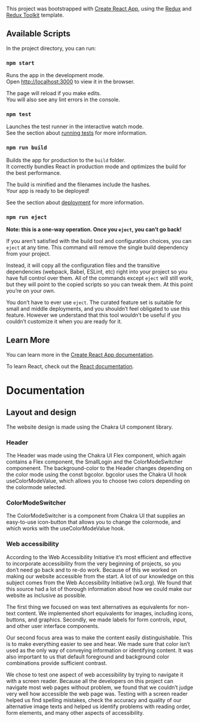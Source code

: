 This project was bootstrapped with [Create React App](https://github.com/facebook/create-react-app), using the [Redux](https://redux.js.org/) and [Redux Toolkit](https://redux-toolkit.js.org/) template.

## Available Scripts

In the project directory, you can run:

### `npm start`

Runs the app in the development mode.<br />
Open [http://localhost:3000](http://localhost:3000) to view it in the browser.

The page will reload if you make edits.<br />
You will also see any lint errors in the console.

### `npm test`

Launches the test runner in the interactive watch mode.<br />
See the section about [running tests](https://facebook.github.io/create-react-app/docs/running-tests) for more information.

### `npm run build`

Builds the app for production to the `build` folder.<br />
It correctly bundles React in production mode and optimizes the build for the best performance.

The build is minified and the filenames include the hashes.<br />
Your app is ready to be deployed!

See the section about [deployment](https://facebook.github.io/create-react-app/docs/deployment) for more information.

### `npm run eject`

**Note: this is a one-way operation. Once you `eject`, you can’t go back!**

If you aren’t satisfied with the build tool and configuration choices, you can `eject` at any time. This command will remove the single build dependency from your project.

Instead, it will copy all the configuration files and the transitive dependencies (webpack, Babel, ESLint, etc) right into your project so you have full control over them. All of the commands except `eject` will still work, but they will point to the copied scripts so you can tweak them. At this point you’re on your own.

You don’t have to ever use `eject`. The curated feature set is suitable for small and middle deployments, and you shouldn’t feel obligated to use this feature. However we understand that this tool wouldn’t be useful if you couldn’t customize it when you are ready for it.

## Learn More

You can learn more in the [Create React App documentation](https://facebook.github.io/create-react-app/docs/getting-started).

To learn React, check out the [React documentation](https://reactjs.org/).

# Documentation

## Layout and design

The website design is made using the Chakra UI component library.

### Header

The Header was made using the Chakra UI Flex component, which again contains a Flex component, the SmallLogin and the ColorModeSwitcher componenent. The background-color to the Header changes depending on the color mode using the const bgcolor. bgcolor uses the Chakra UI hook useColorModeValue, which allows you to choose two colors depending on the colormode selected.

### ColorModeSwitcher

The ColorModeSwitcher is a component from Chakra UI that supplies an easy-to-use icon-button that allows you to change the colormode, and which works with the useColorModeValue hook.

### Web accessibility

According to the Web Accessibility Initiative it’s most efficient and effective to incorporate accessibility from the very beginning of projects, so you don’t need go back and to re-do work. Because of this we worked on making our website accessible from the start. A lot of our knowledge on this subject comes from the Web Accessibility Initiative (w3.org). We found that this source had a lot of thorough information about how we could make our website as inclusive as possible.

The first thing we focused on was text alternatives as equivalents for non-text content. We implemented short equivalents for images, including icons, buttons, and graphics. Secondly, we made labels for form controls, input, and other user interface components.

Our second focus area was to make the content easily distinguishable. This is to make everything easier to see and hear. We made sure that color isn’t used as the only way of conveying information or identifying content. It was also important to us that default foreground and background color combinations provide sufficient contrast.

We chose to test one aspect of web accessibility by trying to navigate it with a screen reader. Because all the developers on this project can navigate most web pages without problem, we found that we couldn’t judge very well how accessible the web page was. Testing with a screen reader helped us find spelling mistakes, check the accuracy and quality of our alternative image texts and helped us identify problems with reading order, form elements, and many other aspects of accessibility.
